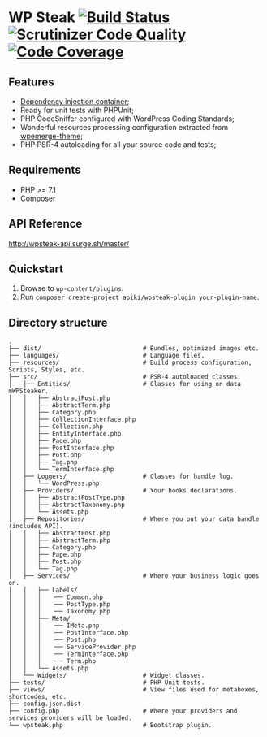 # WP Steak [![Build Status](https://scrutinizer-ci.com/g/Apiki/wpsteak-plugin/badges/build.png?b=develop)](https://scrutinizer-ci.com/g/Apiki/wpsteak-plugin/build-status/develop) [![Scrutinizer Code Quality](https://scrutinizer-ci.com/g/Apiki/wpsteak-plugin/badges/quality-score.png?b=develop)](https://scrutinizer-ci.com/g/Apiki/wpsteak-plugin/?branch=develop) [![Code Coverage](https://scrutinizer-ci.com/g/Apiki/wpsteak-plugin/badges/coverage.png?b=develop)](https://scrutinizer-ci.com/g/Apiki/wpsteak-plugin/?branch=develop)
## Features
* [Dependency injection container](https://container.thephpleague.com/);
* Ready for unit tests with PHPUnit;
* PHP CodeSniffer configured with WordPress Coding Standards;
* Wonderful resources processing configuration extracted from [wpemerge-theme](https://github.com/htmlburger/wpemerge-theme);
* PHP PSR-4 autoloading for all your source code and tests;
## Requirements
* PHP >= 7.1
* Composer
## API Reference
http://wpsteak-api.surge.sh/master/
## Quickstart
1. Browse to `wp-content/plugins`.
1. Run `composer create-project apiki/wpsteak-plugin your-plugin-name`.
## Directory structure
```shell
.
├── dist/                            # Bundles, optimized images etc.
├── languages/                       # Language files.
├── resources/                       # Build process configuration, Scripts, Styles, etc.
├── src/                             # PSR-4 autoloaded classes.
│   ├── Entities/                    # Classes for using on data mWPSteaker.
│   │   ├── AbstractPost.php
│   │   ├── AbstractTerm.php
│   │   ├── Category.php
│   │   ├── CollectionInterface.php
│   │   ├── Collection.php
│   │   ├── EntityInterface.php
│   │   ├── Page.php
│   │   ├── PostInterface.php
│   │   ├── Post.php
│   │   ├── Tag.php
│   │   └── TermInterface.php
│   ├── Loggers/                     # Classes for handle log.
│   │   └── WordPress.php
│   ├── Providers/                   # Your hooks declarations.
│   │   ├── AbstractPostType.php
│   │   ├── AbstractTaxonomy.php
│   │   └── Assets.php
│   ├── Repositories/                # Where you put your data handle (includes API).
│   │   ├── AbstractPost.php
│   │   ├── AbstractTerm.php
│   │   ├── Category.php
│   │   ├── Page.php
│   │   ├── Post.php
│   │   └── Tag.php
│   ├── Services/                    # Where your business logic goes on.
│   │   ├── Labels/
│   │   │   ├── Common.php
│   │   │   ├── PostType.php
│   │   │   └── Taxonomy.php
│   │   ├── Meta/
│   │   │   ├── IMeta.php
│   │   │   ├── PostInterface.php
│   │   │   ├── Post.php
│   │   │   ├── ServiceProvider.php
│   │   │   ├── TermInterface.php
│   │   │   └── Term.php
│   │   └── Assets.php
│   └── Widgets/                     # Widget classes.
├── tests/                           # PHP Unit tests.
├── views/                           # View files used for metaboxes, shortcodes, etc.
├── config.json.dist
├── config.php                       # Where your providers and services providers will be loaded.
└── wpsteak.php                      # Bootstrap plugin.
```

